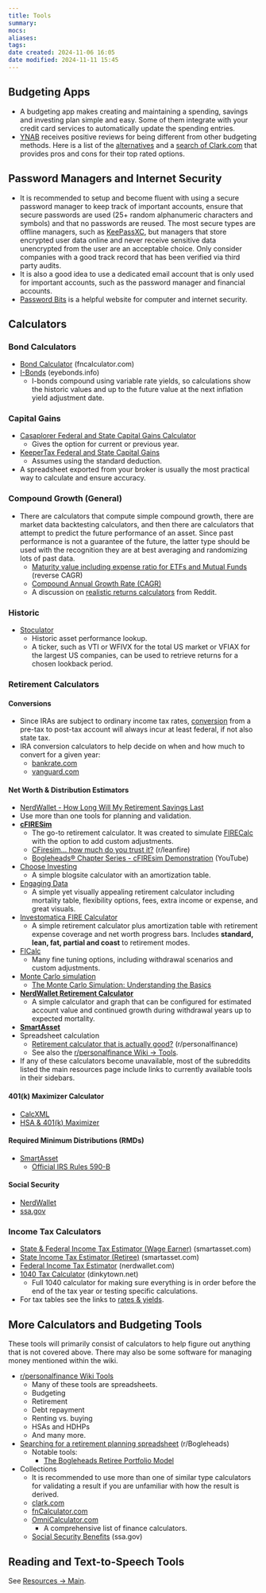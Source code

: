 ```yaml
---
title: Tools
summary: 
mocs: 
aliases: 
tags: 
date created: 2024-11-06 16:05
date modified: 2024-11-11 15:45
---
```

## Budgeting Apps
- A budgeting app makes creating and maintaining a spending, savings and investing plan simple and easy. Some of them integrate with your credit card services to automatically update the spending entries.
- [YNAB](https://www.ynab.com/) receives positive reviews for being different from other budgeting methods. Here is a list of the [alternatives](https://www.reddit.com/r/ynab/comments/1dssll4/alternatives/) and a [search of Clark.com](https://clark.com/search/?q=budgeting+apps#gsc.tab=0&gsc.q=budgeting%20apps&gsc.page=1) that provides pros and cons for their top rated options.
## Password Managers and Internet Security
- It is recommended to setup and become fluent with using a secure password manager to keep track of important accounts, ensure that secure passwords are used (25+ random alphanumeric characters and symbols) and that no passwords are reused. The most secure types are offline managers, such as [KeePassXC](https://keepassxc.org/), but managers that store encrypted user data online and never receive sensitive data unencrypted from the user are an acceptable choice. Only consider companies with a good track record that has been verified via third party audits.
- It is also a good idea to use a dedicated email account that is only used for important accounts, such as the password manager and financial accounts.
- [Password Bits](https://passwordbits.com/) is a helpful website for computer and internet security.
## Calculators

### Bond Calculators
- [Bond Calculator](https://www.fncalculator.com/financialcalculator?type=bondCalculator) (fncalculator.com)
- [I-Bonds](https://eyebonds.info/ibonds/index.html) (eyebonds.info)
	- I-bonds compound using variable rate yields, so calculations show the historic values and up to the future value at the next inflation yield adjustment date.
### Capital Gains
- [Casaplorer Federal and State Capital Gains Calculator](https://casaplorer.com/capital-gains-tax-calculator)
	- Gives the option for current or previous year.
- [KeeperTax Federal and State Capital Gains](https://www.keepertax.com/capital-gains-tax-calculator)
	- Assumes using the standard deduction.
- A spreadsheet exported from your broker is usually the most practical way to calculate and ensure accuracy.
### Compound Growth (General)
- There are calculators that compute simple compound growth, there are market data backtesting calculators, and then there are calculators that attempt to predict the future performance of an asset. Since past performance is not a guarantee of the future, the latter type should be used with the recognition they are at best averaging and randomizing lots of past data.
	- [Maturity value including expense ratio for ETFs and Mutual Funds](https://www.omnicalculator.com/finance/expense-ratio) (reverse CAGR)
	- [Compound Annual Growth Rate (CAGR)](https://cagrcalculator.net/)
	- A discussion on [realistic returns calculators](https://www.reddit.com/r/personalfinance/comments/14zqp78/is_there_an_investment_calculator_that_simulates/) from Reddit.
### Historic
- [Stoculator](https://stoculator.com/)
	- Historic asset performance lookup.
	- A ticker, such as VTI or WFIVX for the total US market or VFIAX for the largest US companies, can be used to retrieve returns for a chosen lookback period.
### Retirement Calculators
#### Conversions
- Since IRAs are subject to ordinary income tax rates, [conversion](https://www.reddit.com/r/investing/comments/1bfmq1t/roth_ira_conversion_taxes/) from a pre-tax to post-tax account will always incur at least federal, if not also state tax.
- IRA conversion calculators to help decide on when and how much to convert for a given year:
	- [bankrate.com](https://www.bankrate.com/retirement/convert-ira-roth-calculator/)
	- [vanguard.com](https://advisors.vanguard.com/tax-center/tools/roth-betr-calculator/#/)
#### Net Worth & Distribution Estimators
- [NerdWallet - How Long Will My Retirement Savings Last](https://www.nerdwallet.com/article/investing/social-security/how-long-will-your-retirement-savings-last)
- Use more than one tools for planning and validation.
- [**cFIRESim**](https://www.cfiresim.com/)
	- The go-to retirement calculator. It was created to simulate [FIRECalc](https://www.firecalc.com/) with the option to add custom adjustments.
	- [CFiresim… how much do you trust it?](https://www.reddit.com/r/leanfire/comments/15tcsau/cfiresim_how_much_do_you_trust_it/) (r/leanfire)
	- [Bogleheads® Chapter Series - cFIREsim Demonstration](https://www.youtube.com/watch?v=Lg7NX2Lx9wY) (YouTube)
- [Choose Investing](https://www.chooseinvesting.com/calc/fire/)
	- A simple blogsite calculator with an amortization table.
- [Engaging Data](https://engaging-data.com/will-money-last-retire-early/)
	- A simple yet visually appealing retirement calculator including mortality table, flexibility options, fees, extra income or expense, and great visuals. 
- [Investomatica FIRE Calculator](https://investomatica.com/early-retirement-calculator)
	- A simple retirement calculator plus amortization table with retirement expense coverage and net worth progress bars. Includes **standard, lean, fat, partial and coast** to retirement modes.
- [FICalc](https://ficalc.app/)
	- Many fine tuning options, including withdrawal scenarios and custom adjustments.
- [Monte Carlo simulation](https://www.portfoliovisualizer.com/monte-carlo-simulation)
	- [The Monte Carlo Simulation: Understanding the Basics](https://www.investopedia.com/articles/investing/112514/monte-carlo-simulation-basics.asp)
- [**NerdWallet Retirement Calculator**](https://www.nerdwallet.com/calculator/retirement-calculator)
	- A simple calculator and graph that can be configured for estimated account value and continued growth during withdrawal years up to expected mortality.
- [**SmartAsset**](https://smartasset.com/retirement/retirement-calculator)
- Spreadsheet calculation
	- [Retirement calculator that is actually good?](https://www.reddit.com/r/personalfinance/comments/x2i5sh/retirement_calculator_that_is_actually_good/) (r/personalfinance)
	- See also the [r/personalfinance Wiki -> Tools](https://www.reddit.com/r/personalfinance/wiki/tools/).
- If any of these calculators become unavailable, most of the subreddits listed the main resources page include links to currently available tools in their sidebars.
#### 401(k) Maximizer Calculator
- [CalcXML](https://www.calcxml.com/do/qua09)
- [HSA & 401(k) Maximizer](https://hsastore.com/hsa-401k-maximizer)
#### Required Minimum Distributions (RMDs)
- [SmartAsset](https://smartasset.com/retirement/calculate-rmd)
	- [Official IRS Rules 590-B](https://www.irs.gov/forms-pubs/about-publication-590-b)
#### Social Security
- [NerdWallet](https://www.nerdwallet.com/calculator/social-security-calculator)
- [ssa.gov](https://www.ssa.gov/benefits/calculators/)
### Income Tax Calculators
- [State & Federal Income Tax Estimator (Wage Earner)](https://smartasset.com/taxes/income-taxes) (smartasset.com)
- [State Income Tax Estimator (Retiree)](https://smartasset.com/retirement/retirement-taxes) (smartasset.com)
- [Federal Income Tax Estimator](https://www.nerdwallet.com/calculator/tax-calculator) (nerdwallet.com)
- [1040 Tax Calculator](https://www.dinkytown.net/java/1040-tax-calculator.html) (dinkytown.net)
	- Full 1040 calculator for making sure everything is in order before the end of the tax year or testing specific calculations.
- For tax tables see the links to [rates & yields](main.md#rates%20yields)<!-- #internal_anchor_link -->.
## More Calculators and Budgeting Tools
These tools will primarily consist of calculators to help figure out anything that is not covered above. There may also be some software for managing money mentioned within the wiki.

- [r/personalfinance Wiki Tools](https://www.reddit.com/r/personalfinance/wiki/tools/)
	- Many of these tools are spreadsheets.
	- Budgeting
	- Retirement
	- Debt repayment
	- Renting vs. buying
	- HSAs and HDHPs
	- And many more.
- [Searching for a retirement planning spreadsheet](https://www.reddit.com/r/retirement/comments/13r1oxc/searching_for_a_retirement_planning_spreadsheet/) (r/Bogleheads)
	- Notable tools:
		- [The Bogleheads Retiree Portfolio Model](https://www.bogleheads.org/wiki/Retiree_Portfolio_Model)
- Collections
	- It is recommended to use more than one of similar type calculators for validating a result if you are unfamiliar with how the result is derived.
	- [clark.com](https://clark.com/calculators/)
	- [fnCalculator.com](https://www.fncalculator.com/)
	- [OmniCalculator.com](https://www.omnicalculator.com/finance)
		- A comprehensive list of finance calculators.
	- [Social Security Benefits](https://www.ssa.gov/benefits/calculators/) (ssa.gov)

## Reading and Text-to-Speech Tools
See [Resources -> Main](main.md#reading%20and%20text-to-speech%20tools)<!-- #internal_anchor_link -->.


